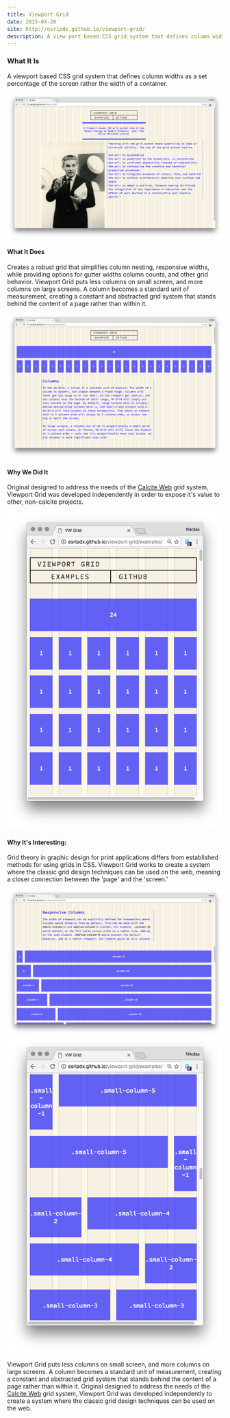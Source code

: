 ```yaml
---
title: Viewport Grid
date: 2015-04-20
site: http://esripdx.github.io/viewport-grid/
description: A view port based CSS grid system that defines column widths as a set percentage of the screen rather the width of a container.
---
```


### What It Is
A viewport based CSS grid system that defines column widths as a set percentage of the screen rather the width of a container.

![Viewport Grid](./title.png)

#### What It Does
Creates a robust grid that simplifies column nesting, responsive widths, while providing options for gutter widths column counts, and other grid behavior. Viewport Grid puts less columns on small screen, and more columns on large screens. A column becomes a standard unit of measurement, creating a constant and abstracted grid system that stands behind the content of a page rather than within it.

![Viewport Grid](./introduction.png)

#### Why We Did It
Original designed to address the needs of the  [Calcite Web](http://esri.github.io/calcite-web/) grid system, Viewport Grid was developed independently in order to expose it's value to other, non-calcite projects.

![Viewport Grid](./collapsed.png)

#### Why It's Interesting:
Grid theory in graphic design for print applications differs from established methods for using grids in CSS. Viewport Grid works to create a system where the classic grid design techniques can be used on the web, meaning a closer connection between the 'page' and the 'screen.'

![Viewport Grid](./responsive-columns.png)
![Viewport Grid](./responsive.png)

Viewport Grid puts less columns on small screen, and more columns on large screens. A column becomes a standard unit of measurement, creating a constant and abstracted grid system that stands behind the content of a page rather than within it. Original designed to address the needs of the  [Calcite Web](http://esri.github.io/calcite-web/) grid system, Viewport Grid was developed independently to create a system where the classic grid design techniques can be used on the web.
